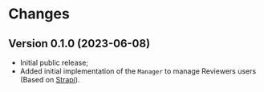 # Changes


## Version 0.1.0 (2023-06-08)

- Initial public release;
- Added initial implementation of the `Manager` to manage Reviewers users (Based on [Strapi](https://strapi.io/)).
